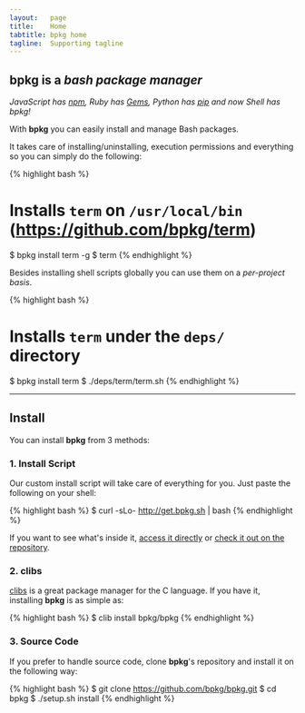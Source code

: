 ```yaml
---
layout:   page
title:    Home
tabtitle: bpkg home
tagline:  Supporting tagline
---
```


## bpkg is a _bash package manager_

_JavaScript has [npm][npm], Ruby has [Gems][gem], Python has [pip][pip] and now Shell has bpkg!_

With **bpkg** you can easily install and manage Bash packages.

It takes care of installing/uninstalling, execution permissions and everything so you can simply do the following:

{% highlight bash %}
# Installs `term` on `/usr/local/bin` (https://github.com/bpkg/term)
$ bpkg install term -g
$ term
{% endhighlight %}

Besides installing shell scripts globally you can use them on a _per-project basis_.

{% highlight bash %}
# Installs `term` under the `deps/` directory
$ bpkg install term
$ ./deps/term/term.sh
{% endhighlight %}

---

## Install

You can install **bpkg** from 3 methods:

### 1. Install Script

Our custom install script will take care of everything for you.
Just paste the following on your shell:

{% highlight bash %}
$ curl -sLo- http://get.bpkg.sh | bash
{% endhighlight %}

If you want to see what's inside it, [access it directly](http://get.bpkg.sh) or [check it out on the repository](https://raw.githubusercontent.com/bpkg/bpkg/master/setup.sh).

### 2. clibs

[clibs][clib] is a great package manager for the C language. If you have it, installing **bpkg** is as simple as:

{% highlight bash %}
$ clib install bpkg/bpkg
{% endhighlight %}

### 3. Source Code

If you prefer to handle source code, clone **bpkg**'s repository and install it on the following way:

{% highlight bash %}
$ git clone https://github.com/bpkg/bpkg.git
$ cd bpkg
$ ./setup.sh install
{% endhighlight %}

[gem]: https://rubygems.org/
[npm]: https://www.npmjs.org/
[pip]: https://pypi.python.org/pypi/pip
[clib]: https://github.com/clibs/clib
